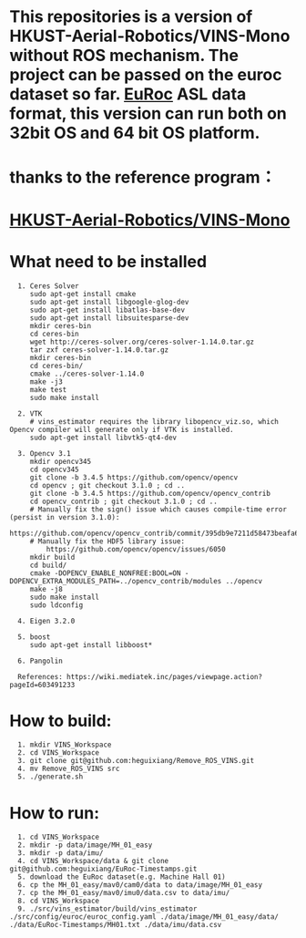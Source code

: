 # This  repositories is a version of HKUST-Aerial-Robotics/VINS-Mono without ROS mechanism. The project can be passed on the euroc dataset so far. [EuRoc](http://projects.asl.ethz.ch/datasets/doku.php?id=kmavvisualinertialdatasets) ASL data format, this version can run both on 32bit OS and 64 bit OS platform.

# thanks to the reference program： 
# [HKUST-Aerial-Robotics/VINS-Mono](https://github.com/HKUST-Aerial-Robotics/VINS-Mono)
# What need to be installed
```
  1. Ceres Solver
     sudo apt-get install cmake
     sudo apt-get install libgoogle-glog-dev
     sudo apt-get install libatlas-base-dev
     sudo apt-get install libsuitesparse-dev
     mkdir ceres-bin
     cd ceres-bin
     wget http://ceres-solver.org/ceres-solver-1.14.0.tar.gz
     tar zxf ceres-solver-1.14.0.tar.gz
     mkdir ceres-bin
     cd ceres-bin/
     cmake ../ceres-solver-1.14.0
     make -j3
     make test
     sudo make install

  2. VTK
     # vins_estimator requires the library libopencv_viz.so, which Opencv compiler will generate only if VTK is installed. 
     sudo apt-get install libvtk5-qt4-dev

  3. Opencv 3.1
     mkdir opencv345
     cd opencv345
     git clone -b 3.4.5 https://github.com/opencv/opencv
     cd opencv ; git checkout 3.1.0 ; cd ..
     git clone -b 3.4.5 https://github.com/opencv/opencv_contrib
     cd opencv_contrib ; git checkout 3.1.0 ; cd ..
     # Manually fix the sign() issue which causes compile-time error (persist in version 3.1.0):     
         https://github.com/opencv/opencv_contrib/commit/395db9e7211d58473beafa6a9643d3cd49ad4eb4
     # Manually fix the HDF5 library issue:
         https://github.com/opencv/opencv/issues/6050
     mkdir build
     cd build/
     cmake -DOPENCV_ENABLE_NONFREE:BOOL=ON -DOPENCV_EXTRA_MODULES_PATH=../opencv_contrib/modules ../opencv
     make -j8
     sudo make install
     sudo ldconfig
  
  4. Eigen 3.2.0
  
  5. boost
     sudo apt-get install libboost*
     
  6. Pangolin
  
  References: https://wiki.mediatek.inc/pages/viewpage.action?pageId=603491233
```

# How to build:
```
  1. mkdir VINS_Workspace
  2. cd VINS_Workspace
  3. git clone git@github.com:heguixiang/Remove_ROS_VINS.git
  4. mv Remove_ROS_VINS src
  5. ./generate.sh
``` 
# How to run:
```
  1. cd VINS_Workspace
  2. mkdir -p data/image/MH_01_easy
  3. mkdir -p data/imu/
  4. cd VINS_Workspace/data & git clone git@github.com:heguixiang/EuRoc-Timestamps.git
  5. download the EuRoc dataset(e.g. Machine Hall 01)
  6. cp the MH_01_easy/mav0/cam0/data to data/image/MH_01_easy
  7. cp the MH_01_easy/mav0/imu0/data.csv to data/imu/
  8. cd VINS_Workspace
  9. ./src/vins_estimator/build/vins_estimator ./src/config/euroc/euroc_config.yaml ./data/image/MH_01_easy/data/ ./data/EuRoc-Timestamps/MH01.txt ./data/imu/data.csv
```  
